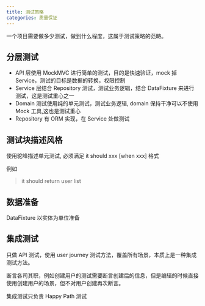 ```yaml
---
title: 测试策略
categories: 质量保证
---
```


一个项目需要做多少测试，做到什么程度，这属于测试策略的范畴。

## 分层测试

- API 层使用 MockMVC 进行简单的测试，目的是快速验证，mock 掉 Service，测试的目标是数据的转换，权限控制
- Service 层结合 Repository 测试，测试业务逻辑，结合 DataFixture 来进行测试，这是测试重心之一
- Domain 测试使用纯的单元测试，测试业务逻辑, domain 保持干净可以不使用 Mock 工具,这也是测试重心
- Repository 有 ORM 实现，在 Service 处做测试

## 测试块描述风格

使用驼峰描述单元测试, 必须满足 it should xxx [when xxx] 格式

例如 

> it should return user list


## 数据准备

DataFixture 以实体为单位准备
  
## 集成测试

只做 API 测试，使用 user journey 测试方法，覆盖所有场景，本质上是一种集成测试方法。

断言各司其职，例如创建用户的测试需要断言创建后的信息，但是编辑的时候直接使用创建用户的场景，但不对用户创建再次断言。

集成测试只负责 Happy Path 测试

